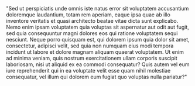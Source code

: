 "Sed ut perspiciatis unde omnis iste natus error sit voluptatem accusantium doloremque laudantium, totam rem aperiam, eaque ipsa quae ab 
illo inventore veritatis et quasi architecto beatae vitae dicta sunt explicabo. Nemo enim ipsam voluptatem quia voluptas sit aspernatur aut
 odit aut fugit, sed quia consequuntur magni dolores eos qui ratione voluptatem sequi nesciunt. Neque porro quisquam est, qui dolorem ipsum 
 quia dolor sit amet, consectetur, adipisci velit, sed quia non numquam eius modi tempora incidunt ut labore et dolore magnam aliquam quaerat voluptatem. Ut enim ad minima veniam, quis nostrum exercitationem ullam corporis suscipit laboriosam, nisi ut aliquid ex ea commodi 
 consequatur? Quis autem vel eum iure reprehenderit qui in ea voluptate velit esse quam nihil molestiae consequatur, vel illum 
 qui dolorem eum fugiat quo voluptas nulla pariatur?"
